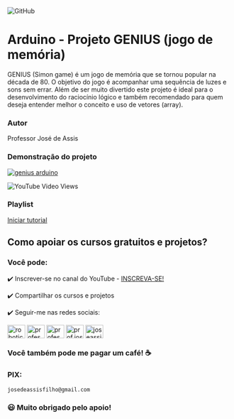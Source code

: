 ![GitHub](https://img.shields.io/github/license/professorjosedeassis/genius)

# Arduino - Projeto GENIUS (jogo de memória)
GENIUS (Simon game) é um jogo de memória que se tornou popular na década de 80. O objetivo do jogo é acompanhar uma sequência de luzes e sons sem errar. Além de ser muito divertido este projeto é ideal para o desenvolvimento do raciocínio lógico e também recomendado para quem deseja entender melhor o conceito e uso de vetores (array).
### Autor
Professor José de Assis
### Demonstração do projeto
[![genius arduino](https://img.youtube.com/vi/gYgGgox5Q4o/0.jpg)](https://youtu.be/gYgGgox5Q4o "Assistir no YouTube")

![YouTube Video Views](https://img.shields.io/youtube/views/gYgGgox5Q4o?style=social)
### Playlist
[Iniciar tutorial](https://www.youtube.com/playlist?list=PLbEOwbQR9lqwq5E0DW3CvjfmF4FoIAW1f)

## Como apoiar os cursos gratuitos e projetos?
### Você pode:
:heavy_check_mark: Inscrever-se no canal do YouTube - [INSCREVA-SE!](https://www.youtube.com/c/RoboticapraticaBr/?sub_confirmation=1)

:heavy_check_mark: Compartilhar os cursos e projetos

:heavy_check_mark: Seguir-me nas redes sociais:
<p align="left">
<a href="https://www.youtube.com/c/roboticapraticabr" target="blank"><img align="center" src="https://raw.githubusercontent.com/rahuldkjain/github-profile-readme-generator/master/src/images/icons/Social/youtube.svg" alt="roboticapraticabr" height="30" width="40" /></a>
<a href="https://linkedin.com/in/professorjosedeassis" target="blank"><img align="center" src="https://raw.githubusercontent.com/rahuldkjain/github-profile-readme-generator/master/src/images/icons/Social/linked-in-alt.svg" alt="professorjosedeassis" height="30" width="40" /></a>
<a href="https://fb.com/professorjosedeassis" target="blank"><img align="center" src="https://raw.githubusercontent.com/rahuldkjain/github-profile-readme-generator/master/src/images/icons/Social/facebook.svg" alt="professorjosedeassis" height="30" width="40" /></a>
<a href="https://instagram.com/prof.joseassis" target="blank"><img align="center" src="https://raw.githubusercontent.com/rahuldkjain/github-profile-readme-generator/master/src/images/icons/Social/instagram.svg" alt="prof.joseassis" height="30" width="40" /></a>
<a href="https://twitter.com/joseassis" target="blank"><img align="center" src="https://raw.githubusercontent.com/rahuldkjain/github-profile-readme-generator/master/src/images/icons/Social/twitter.svg" alt="joseassis" height="30" width="40" /></a>
</p>

### Você também pode me pagar um café! ☕

### PIX:
` josedeassisfilho@gmail.com `

### :smiley: Muito obrigado pelo apoio!
